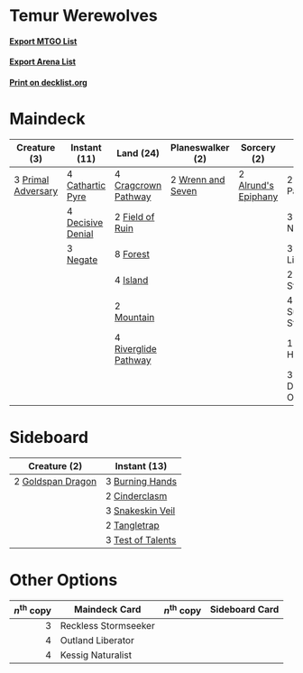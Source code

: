 # Temur Werewolves

#### [Export MTGO List](../collection/Temur%20Werewolves/Temur%20Werewolves.txt)
#### [Export Arena List](../collection/Temur%20Werewolves/Temur%20Werewolves_arena.txt)
#### [Print on decklist.org](http://decklist.org/?deckmain=2%09Alrund's%20Epiphany%0A2%09Arlinn,%20the%20Pack's%20Hope%0A4%09Cathartic%20Pyre%0A4%09Cragcrown%20Pathway%0A4%09Decisive%20Denial%0A2%09Field%20of%20Ruin%0A8%09Forest%0A4%09Island%0A3%09Kessig%20Naturalist%0A2%09Mountain%0A3%09Negate%0A3%09Outland%20Liberator%0A3%09Primal%20Adversary%0A2%09Reckless%20Stormseeker%0A4%09Riverglide%20Pathway%0A4%09Suspicious%20Stowaway%0A1%09Tovolar's%20Huntmaster%0A3%09Tovolar,%20Dire%20Overlord%0A2%09Wrenn%20and%20Seven&deckside=3%09Burning%20Hands%0A2%09Cinderclasm%0A2%09Goldspan%20Dragon%0A3%09Snakeskin%20Veil%0A2%09Tangletrap%0A3%09Test%20of%20Talents)
# Maindeck

|                                        Creature (3)                                         |                                        Instant (11)                                        |                                           Land (24)                                           |                                      Planeswalker (2)                                      |                                         Sorcery (2)                                          |      Unknown (18)       |
|---------------------------------------------------------------------------------------------|--------------------------------------------------------------------------------------------|-----------------------------------------------------------------------------------------------|--------------------------------------------------------------------------------------------|----------------------------------------------------------------------------------------------|-------------------------|
|3 [Primal Adversary](http://gatherer.wizards.com/Pages/Card/Details.aspx?multiverseid=534983)|4 [Cathartic Pyre](http://gatherer.wizards.com/Pages/Card/Details.aspx?multiverseid=534909) |4 [Cragcrown Pathway](http://gatherer.wizards.com/Pages/Card/Details.aspx?multiverseid=491915) |2 [Wrenn and Seven](http://gatherer.wizards.com/Pages/Card/Details.aspx?multiverseid=534999)|2 [Alrund's Epiphany](http://gatherer.wizards.com/Pages/Card/Details.aspx?multiverseid=503648)|2 Arlinn, the Pack's Hope|
|                                                                                             |4 [Decisive Denial](http://gatherer.wizards.com/Pages/Card/Details.aspx?multiverseid=513669)|2 [Field of Ruin](http://gatherer.wizards.com/Pages/Card/Details.aspx?multiverseid=435415)     |                                                                                            |                                                                                              |3 Kessig Naturalist      |
|                                                                                             |3 [Negate](http://gatherer.wizards.com/Pages/Card/Details.aspx?multiverseid=423707)         |8 [Forest](http://gatherer.wizards.com/Pages/Card/Details.aspx?multiverseid=439860)            |                                                                                            |                                                                                              |3 Outland Liberator      |
|                                                                                             |                                                                                            |4 [Island](http://gatherer.wizards.com/Pages/Card/Details.aspx?multiverseid=439857)            |                                                                                            |                                                                                              |2 Reckless Stormseeker   |
|                                                                                             |                                                                                            |2 [Mountain](http://gatherer.wizards.com/Pages/Card/Details.aspx?multiverseid=439859)          |                                                                                            |                                                                                              |4 Suspicious Stowaway    |
|                                                                                             |                                                                                            |4 [Riverglide Pathway](http://gatherer.wizards.com/Pages/Card/Details.aspx?multiverseid=491920)|                                                                                            |                                                                                              |1 Tovolar's Huntmaster   |
|                                                                                             |                                                                                            |                                                                                               |                                                                                            |                                                                                              |3 Tovolar, Dire Overlord |


# Sideboard

|                                        Creature (2)                                        |                                        Instant (13)                                        |
|--------------------------------------------------------------------------------------------|--------------------------------------------------------------------------------------------|
|2 [Goldspan Dragon](http://gatherer.wizards.com/Pages/Card/Details.aspx?multiverseid=503751)|3 [Burning Hands](http://gatherer.wizards.com/Pages/Card/Details.aspx?multiverseid=527422)  |
|                                                                                            |2 [Cinderclasm](http://gatherer.wizards.com/Pages/Card/Details.aspx?multiverseid=491776)    |
|                                                                                            |3 [Snakeskin Veil](http://gatherer.wizards.com/Pages/Card/Details.aspx?multiverseid=503810) |
|                                                                                            |2 [Tangletrap](http://gatherer.wizards.com/Pages/Card/Details.aspx?multiverseid=513622)     |
|                                                                                            |3 [Test of Talents](http://gatherer.wizards.com/Pages/Card/Details.aspx?multiverseid=513536)|


# Other Options

|*n*<sup>th</sup> copy|   Maindeck Card    |*n*<sup>th</sup> copy|Sideboard Card|
|--------------------:|--------------------|---------------------|--------------|
|                    3|Reckless Stormseeker|                     |              |
|                    4|Outland Liberator   |                     |              |
|                    4|Kessig Naturalist   |                     |              |

